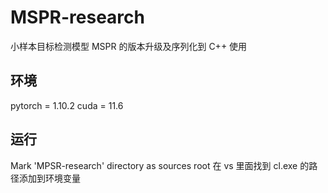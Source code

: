 # MSPR-research

小样本目标检测模型 MSPR 的版本升级及序列化到 C++ 使用

## 环境
pytorch = 1.10.2
cuda = 11.6

## 运行
Mark 'MPSR-research' directory as sources root
在 vs 里面找到 cl.exe 的路径添加到环境变量
